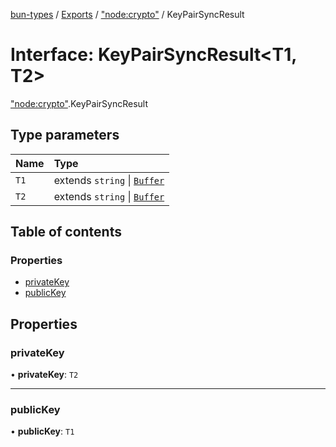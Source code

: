 [bun-types](https://oven-sh.github.io/bun-types/README.md) / [Exports](https://oven-sh.github.io/bun-types/modules.md) / ["node:crypto"](https://oven-sh.github.io/bun-types/modules/node_crypto_.md) / KeyPairSyncResult

# Interface: KeyPairSyncResult<T1, T2\>

["node:crypto"](https://oven-sh.github.io/bun-types/modules/node_crypto_.md).KeyPairSyncResult

## Type parameters

| Name | Type |
| :------ | :------ |
| `T1` | extends `string` \| [`Buffer`](https://oven-sh.github.io/bun-types/modules/buffer_.md#buffer) |
| `T2` | extends `string` \| [`Buffer`](https://oven-sh.github.io/bun-types/modules/buffer_.md#buffer) |

## Table of contents

### Properties

- [privateKey](https://oven-sh.github.io/bun-types/interfaces/node_crypto_.KeyPairSyncResult.md#privatekey)
- [publicKey](https://oven-sh.github.io/bun-types/interfaces/node_crypto_.KeyPairSyncResult.md#publickey)

## Properties

### privateKey

• **privateKey**: `T2`

___

### publicKey

• **publicKey**: `T1`
